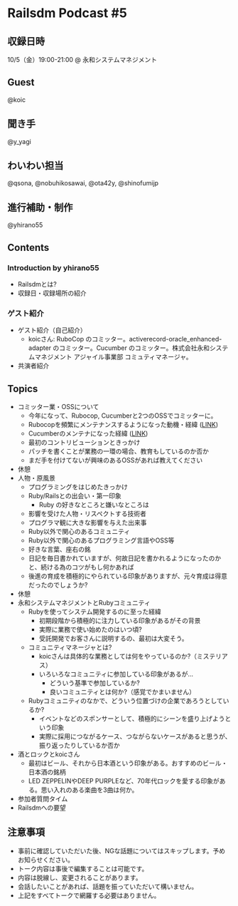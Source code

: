 # Railsdm Podcast \#5

## 収録日時

10/5（金）19:00-21:00 @ 永和システムマネジメント

## Guest

@koic

## 聞き手

@y_yagi

## わいわい担当

@qsona, @nobuhikosawai, @ota42y, @shinofumijp

## 進行補助・制作

@yhirano55

## Contents

### Introduction by yhirano55

* Railsdmとは?
* 収録日・収録場所の紹介

### ゲスト紹介

* ゲスト紹介（自己紹介）
    * koicさん: RuboCop のコミッター。activerecord-oracle_enhanced-adapter のコミッター。Cucumber のコミッター。株式会社永和システムマネジメント アジャイル事業部 コミュティマネージャ。
* 共演者紹介

## Topics

* コミッター業・OSSについて
    * 今年になって、Rubocop, Cucumberと2つのOSSでコミッターに。
    * Rubocopを頻繁にメンテナンスするようになった動機・経緯 ([LINK](https://twitter.com/koic/status/1002106758318379008))
    * Cucumberのメンテナになった経緯 ([LINK](http://koic.hatenablog.com/entry/become_a_cucumber_committer))
    * 最初のコントリビューションときっかけ
    * パッチを書くことが業務の一環の場合、教育もしているのか否か
    * まだ手を付けてないが興味のあるOSSがあれば教えてください
* 休憩
* 人物・原風景
    * プログラミングをはじめたきっかけ
    * Ruby/Railsとの出会い・第一印象
      * Ruby の好きなところと嫌いなところは
    * 影響を受けた人物・リスペクトする技術者
    * プログラマ観に大きな影響を与えた出来事
    * Ruby以外で関心のあるコミュニティ
    * Ruby以外で関心のあるプログラミング言語やOSS等
    * 好きな言葉、座右の銘
    * 日記を毎日書かれていますが、何故日記を書かれるようになったのかと、続ける為のコツがもし何かあれば
    * 後進の育成を積極的にやられている印象がありますが、元々育成は得意だったのでしょうか?
* 休憩
* 永和システムマネジメントとRubyコミュニティ
    * Rubyを使ってシステム開発するのに至った経緯
        * 初期段階から積極的に注力している印象があるがその背景
        * 実際に業務で使い始めたのはいつ頃?
        * 受託開発でお客さんに説明するの、最初は大変そう。
    * コミュニティマネージャとは?
        * koicさんは具体的な業務としては何をやっているのか?（ミステリアス）
        * いろいろなコミュニティに参加している印象があるが...
            * どういう基準で参加しているか?
            * 良いコミュニティとは何か?（感覚でかまいません）
    * Rubyコミュニティのなかで、どういう位置づけの企業であろうとしているか?
        * イベントなどのスポンサーとして、積極的にシーンを盛り上げようという印象
        * 実際に採用につながるケース、つながらないケースがあると思うが、振り返ったりしているか否か
* 酒とロックとkoicさん
    * 最初はビール、それから日本酒という印象がある。おすすめのビール・日本酒の銘柄
    * LED ZEPPELINやDEEP PURPLEなど、70年代ロックを愛する印象がある。思い入れのある楽曲を3曲は何か。
* 参加者質問タイム
* Railsdmへの要望

## 注意事項

* 事前に確認していただいた後、NGな話題についてはスキップします。予めお知らせください。
* トーク内容は事後で編集することは可能です。
* 内容は脱線し、変更されることがあります。
* 会話したいことがあれば、話題を振っていただいて構いません。
* 上記をすべてトークで網羅する必要はありません。
